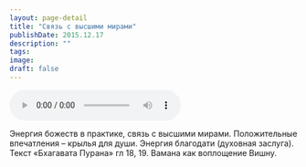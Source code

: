 ```yaml
---
layout: page-detail
title: "Связь с высшими мирами"
publishDate: 2015.12.17
description: ""
tags:
image:
draft: false
---
```


<audio title="2015.12.17 - Связь с высшими мирами.mp3" src="/upload/iblock/f28/f28e4bf341d0c11cea745b768577c58b.mp3" controls=""></audio>

 Энергия божеств в практике, связь с высшими мирами. Положительные впечатления – крылья для души. Энергия благодати (духовная заслуга). Текст «Бхагавата Пурана» гл 18, 19\. Вамана как воплощение Вишну. 

  
